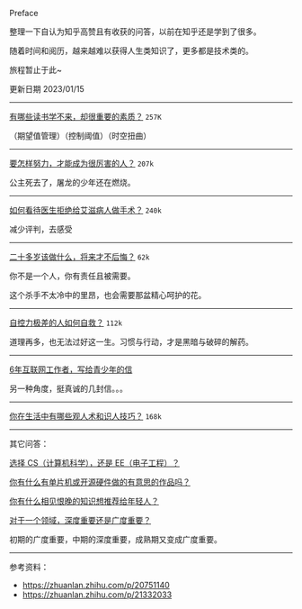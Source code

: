 Preface

整理一下自认为知乎高赞且有收获的问答，以前在知乎还是学到了很多。

随着时间和阅历，越来越难以获得人生类知识了，更多都是技术类的。

旅程暂止于此~

更新日期 2023/01/15

---------------------------


[有哪些读书学不来，却很重要的素质？](https://www.zhihu.com/question/28626263/answer/41992632) `257K`

（期望值管理）（控制阈值）（时空扭曲）

---------------------------

[要怎样努力，才能成为很厉害的人？](https://www.zhihu.com/question/22921426/answer/23330366) `207k`

公主死去了，屠龙的少年还在燃烧。

---------------------------

[如何看待医生拒绝给艾滋病人做手术？](https://www.zhihu.com/question/29547414/answer/44818033) `240k`

减少评判，去感受

---------------------------

[二十多岁该做什么，将来才不后悔？](https://www.zhihu.com/question/20151457/answer/14141658) `62k`

你不是一个人，你有责任且被需要。

这个杀手不太冷中的里昂，也会需要那盆精心呵护的花。

--------------------------

[自控力极差的人如何自救？](https://www.zhihu.com/question/21368231/answer/90497581) `112k`

道理再多，也无法过好这一生。习惯与行动，才是黑暗与破碎的解药。

--------------------------

[6年互联网工作者，写给青少年的信](https://zhuanlan.zhihu.com/p/123164360)

另一种角度，挺真诚的几封信。。。

-------------------------


[你在生活中有哪些观人术和识人技巧？](https://www.zhihu.com/question/23561870/answer/757788237) `168k`

-----------------------

其它问答：

[选择 CS（计算机科学），还是 EE（电子工程）？](https://www.zhihu.com/question/21759143)

[你有什么有单片机或开源硬件做的有意思的作品吗？](https://www.zhihu.com/question/265112599?rf=29441922)

[你有什么相见恨晚的知识想推荐给年轻人？](https://www.zhihu.com/question/22238159)

[对于一个领域，深度重要还是广度重要？](https://www.zhihu.com/question/434344849/answer/1649753818)

初期的广度重要，中期的深度重要，成熟期又变成广度重要。



-----------------

参考资料：
- https://zhuanlan.zhihu.com/p/20751140
- https://zhuanlan.zhihu.com/p/21332033